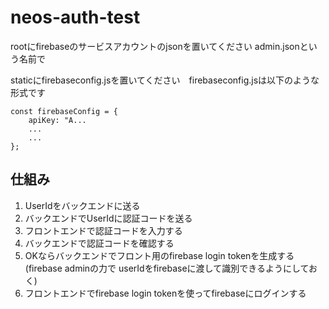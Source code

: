# neos-auth-test

rootにfirebaseのサービスアカウントのjsonを置いてください admin.jsonという名前で



staticにfirebaseconfig.jsを置いてください　firebaseconfig.jsは以下のような形式です

```
const firebaseConfig = {
    apiKey: "A...
    ...
    ...
};
```

## 仕組み
1. UserIdをバックエンドに送る
2. バックエンドでUserIdに認証コードを送る
3. フロントエンドで認証コードを入力する
4. バックエンドで認証コードを確認する
5. OKならバックエンドでフロント用のfirebase login tokenを生成する(firebase adminの力で userIdをfirebaseに渡して識別できるようにしておく)
6. フロントエンドでfirebase login tokenを使ってfirebaseにログインする